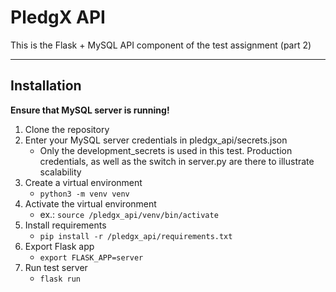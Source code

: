 # PledgX API

This is the Flask + MySQL API component of the test assignment (part 2)

- - -

## Installation

**Ensure that MySQL server is running!**

1. Clone the repository
2. Enter your MySQL server credentials in pledgx_api/secrets.json
	* Only the development_secrets is used in this test. Production credentials, as well as the switch in server.py are there to illustrate scalability
3. Create a virtual environment
	* `python3 -m venv venv`
4. Activate the virtual environment
	* ex.: `source /pledgx_api/venv/bin/activate`
5. Install requirements
	* `pip install -r /pledgx_api/requirements.txt`
6. Export Flask app
	* `export FLASK_APP=server`
7. Run test server
	* `flask run`